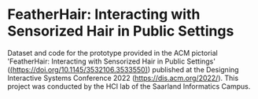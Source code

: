 # FeatherHair: Interacting with Sensorized Hair in Public Settings
Dataset and code for the prototype provided in the ACM pictorial 'FeatherHair: Interacting with Sensorized Hair in Public Settings' ([(https://doi.org/10.1145/3532106.3533550)](https://doi.org/10.1145/3532106.3533550)) published at the Designing Interactive Systems Conference 2022 (https://dis.acm.org/2022/).  This project was conducted by the HCI lab of the Saarland Informatics Campus.
